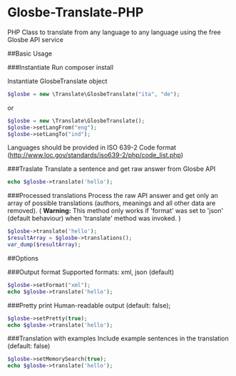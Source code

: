 Glosbe-Translate-PHP
====================

PHP Class to translate from any language to any language using the free Glosbe API service

##Basic Usage

###Instantiate 
Run composer install

Instantiate GlosbeTranslate object

```php
$glosbe = new \Translate\GlosbeTranslate("ita", "de");
```

or 

```php
$glosbe = new \Translate\GlosbeTranslate();
$glosbe->setLangFrom("eng");
$glosbe->setLangTo("ind");
```
Languages should be provided in ISO 639-2 Code format (http://www.loc.gov/standards/iso639-2/php/code_list.php)

###Traslate
Translate a sentence and get raw answer from Glosbe API

```php 
echo $glosbe->translate('hello');
```

###Processed translations
Process the raw API answer and get only an array of possible translations (authors, meanings and all other data are removed). 
( **Warning:** This method only works if 'format' was set to 'json' (default behaviour) when 'translate' method was invoked. )

```php 
$glosbe->translate('hello');
$resultArray = $glosbe->translations();
var_dump($resultArray);
```

##Options

###Output format
Supported formats: xml, json (default)
```php
$glosbe->setFormat("xml");
echo $glosbe->translate('hello');
```

###Pretty print
Human-readable output (default: false);
```php
$glosbe->setPretty(true);
echo $glosbe->translate('hello');
```

###Translation with examples
Include example sentences in the translation (default: false)
```php
$glosbe->setMemorySearch(true);
echo $glosbe->translate('hello');
```
